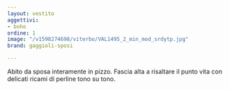 ```yaml
---
layout: vestito
aggettivi:
- boho
ordine: 1
image: "/v1598274698/viterbo/VAL1495_2_min_mod_srdytp.jpg"
brand: gaggioli-sposi

---
```

Abito da sposa interamente in pizzo. Fascia alta a risaltare il punto vita con delicati ricami di perline tono su tono.